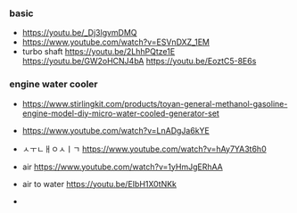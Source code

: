 

### basic
- https://youtu.be/_Dj3lgvmDMQ
- https://www.youtube.com/watch?v=ESVnDXZ_1EM
- turbo shaft https://youtu.be/2LhhPQtze1E      https://youtu.be/GW2oHCNJ4bA  https://youtu.be/EoztC5-8E6s


### engine water cooler
- https://www.stirlingkit.com/products/toyan-general-methanol-gasoline-engine-model-diy-micro-water-cooled-generator-set

- https://www.youtube.com/watch?v=LnADgJa6kYE
- ㅅㅜㄴㅐㅇㅅㅣㄱ https://www.youtube.com/watch?v=hAy7YA3t6h0
- air https://www.youtube.com/watch?v=1yHmJgERhAA

- air to water https://youtu.be/EIbH1X0tNKk
- 
